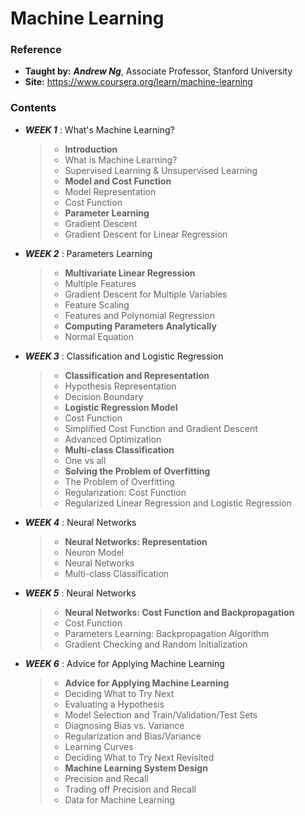 # Machine Learning

### Reference
* **Taught by:** _**Andrew Ng**_, Associate Professor, Stanford University
* **Site:** https://www.coursera.org/learn/machine-learning

### Contents
* _**WEEK 1**_ : What's Machine Learning?
  > * **Introduction**
  >  * What is Machine Learning?
  >  * Supervised Learning & Unsupervised Learning
  > * **Model and Cost Function**
  >  * Model Representation
  >  * Cost Function
  > * **Parameter Learning**
  >  * Gradient Descent
  >  * Gradient Descent for Linear Regression

* _**WEEK 2**_ : Parameters Learning
  > * **Multivariate Linear Regression**
  >  * Multiple Features
  >  * Gradient Descent for Multiple Variables
  >  * Feature Scaling
  >  * Features and Polynomial Regression
  > * **Computing Parameters Analytically**
  >  * Normal Equation

* _**WEEK 3**_ : Classification and Logistic Regression
  > * **Classification and Representation**
  >  * Hypothesis Representation
  >  * Decision Boundary
  > * **Logistic Regression Model**
  >  * Cost Function
  >  * Simplified Cost Function and Gradient Descent
  >  * Advanced Optimization
  > * **Multi-class Classification**
  >  * One vs all
  > * **Solving the Problem of Overfitting**
  >  * The Problem of Overfitting
  >  * Regularization: Cost Function
  >  * Regularized Linear Regression and Logistic Regression

* _**WEEK 4**_ : Neural Networks
  > * **Neural Networks: Representation**
  >  * Neuron Model
  >  * Neural Networks
  >  * Multi-class Classification

* _**WEEK 5**_ : Neural Networks
  > * **Neural Networks: Cost Function and Backpropagation**
  >  * Cost Function
  >  * Parameters Learning: Backpropagation Algorithm
  >  * Gradient Checking and Random Initialization

* _**WEEK 6**_ : Advice for Applying Machine Learning
  > * **Advice for Applying Machine Learning**
  >  * Deciding What to Try Next
  >  * Evaluating a Hypothesis
  >  * Model Selection and Train/Validation/Test Sets
  >  * Diagnosing Bias vs. Variance
  >  * Regularization and Bias/Variance
  >  * Learning Curves
  >  * Deciding What to Try Next Revisited
  > * **Machine Learning System Design**
  >  * Precision and Recall
  >  * Trading off Precision and Recall
  >  * Data for Machine Learning
